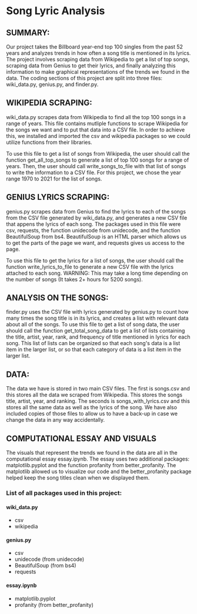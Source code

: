 # Song Lyric Analysis

## SUMMARY:

Our project takes the Billboard year-end top 100 singles from the past 52 years and analyzes trends in how often a song title is mentioned in its lyrics. The project involves scraping data from Wikipedia to get a list of top songs, scraping data from Genius to get their lyrics, and finally analyzing this information to make graphical representations of the trends we found in the data. The coding sections of this project are split into three files: wiki_data.py, genius.py, and finder.py.

## WIKIPEDIA SCRAPING:

wiki_data.py scrapes data from Wikipedia to find all the top 100 songs in a range of years. This file contains mutliple functions to scrape Wikipedia for the songs we want and to put that data into a CSV file. In order to achieve this, we installed and imported the csv and wikipedia packages so we could utilize functions from their libraries.

To use this file to get a list of songs from Wikipedia, the user should call the function get_all_top_songs to generate a list of top 100 songs for a range of years. Then, the user should call write_songs_to_file with that list of songs to write the information to a CSV file. For this project, we chose the year range 1970 to 2021 for the list of songs.

## GENIUS LYRICS SCRAPING:

genius.py scrapes data from Genius to find the lyrics to each of the songs from the CSV file generated by wiki_data.py, and generates a new CSV file that appens the lyrics of each song. The packages used in this file were csv, requests, the function unidecode from unidecode, and the function BeautifulSoup from bs4. BeautifulSoup is an HTML parser which allows us to get the parts of the page we want, and requests gives us access to the page. 

To use this file to get the lyrics for a list of songs, the user should call the function write_lyrics_to_file to generate a new CSV file with the lyrics attached to each song. WARNING: This may take a long time depending on the number of songs (It takes 2+ hours for 5200 songs).

## ANALYSIS ON THE SONGS:

finder.py uses the CSV file with lyrics generated by genius.py to count how many times the song title is in its lyrics, and creates a list with relevant data about all of the songs. To use this file to get a list of song data, the user should call the function get_total_song_data to get a list of lists containing the title, artist, year, rank, and frequency of title mentioned in lyrics for each song. This list of lists can be organized so that each song's data is a list item in the larger list, or so that each category of data is a list item in the larger list.

## DATA:

The data we have is stored in two main CSV files. The first is songs.csv and this stores all the data we scraped from Wikipedia. This stores the songs title, artist, year, and ranking. The seconds is songs_with_lyrics.csv and this stores all the same data as well as the lyrics of the song. We have also included copies of those files to allow us to have a back-up in case we change the data in any way accidentally. 

## COMPUTATIONAL ESSAY AND VISUALS

The visuals that represent the trends we found in the data are all in the computational essay essay.ipynb. The essay uses two additional packages: matplotlib.pyplot and the function profanity from better_profanity. The matplotlib allowed us to visualize our code and the better_profanity package helped keep the song titles clean when we displayed them.

### List of all packages used in this project:

#### wiki_data.py

- csv
- wikipedia

#### genius.py

- csv
- unidecode (from unidecode)
- BeautifulSoup (from bs4)
- requests

#### essay.ipynb

- matplotlib.pyplot
- profanity (from better_profanity)
